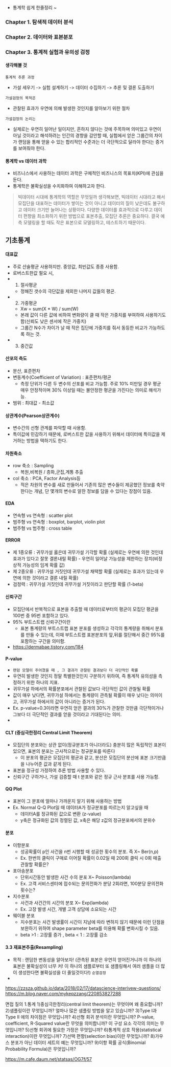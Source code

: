 - 통계학 쉽게 한줄정리 ~

### Chapter 1. 탐색적 데이터 분석
### Chapter 2. 데이터와 표본분포
### Chapter 3. 통계적 실험과 유의성 검정

#### 생각해볼 것
`통계적 추론 과정` 
- 가설 세우기 -> 실험 설계하기 -> 데이터 수집하기 -> 추론 및 결론 도출하기

`가설검정의 목적은` 
- 관찰된 효과가 우연에 의해 발생한 것인지를 알아보기 위한 절차

`가설검정의 논리는` 
- 실제로는 우연히 일어난 일이지만, 흔하지 않다는 것에 주목하며 의미있고 우연이 아닐 것이라고 해석하려는 인간의 경향을 감안할 때, 실험에서 얻은 그룹간의 차이가 랜덤을 통해 얻을 수 있는 합리적인 수준과는 더 극단적으로 달라야 한다는 증거를 보여줘야 한다.

#### 통계학 vs 데이터 과학
- 비즈니스에서 사용하는 데이터 과학은 구체적인 비즈니스의 목표치(KPI)에 관심을 둔다.
- 통계학은 불확실성을 수치화하여 이해하고자 한다. 
> 빅데이터 시대에 통계학의 역할은 무엇일까 생각해보면, 빅데이터 시대라고 해서 모집단을 대표하는 데이터가 쌓이는 것이 아니고 데이터의 질이 낮은데도 불구하고 데이터 크기만 늘어나는 상황이다.
> 다양한 데이터를 효과적으로 다루고 데이터 편향을 최소화하기 위한 방법으로 표본추출, 모집단 추론은 중요하다. 
> 결국 예측 모델링을 할 때도 작은 표본으로 모델링하고, 테스트하기 때문이다. 


## 기초통계

#### 대표값 
- 주로 산술평균 사용하지만. 중앙값, 최빈값도 종종 사용함.
- 로버스트한값 필요 시,
- 1. 절사평균
   - 정해진 갯수의 극단값을 제외한 나머지 값들의 평균.
- 2. 가중평균
   - Xw = sum(X * W) / sum(W)
   - 본래 값이 다른 값에 비하여 변화량이 클 때 작은 가중치를 부여하여 사용하기도 함(신뢰도 낮은 센서에 작은 가중치)
   - 그룹간 N수가 차이가 날 때 작은 집단에 가중치를 줘서 동등한 비교가 가능하도록 하는 것.
- 3. 중간값

#### 산포의 측도
- 분산, 표준편차
- 변동계수(Coefficient of Variation) : 표준편차/평균 
     - 측정 단위가 다른 두 변수의 산포를 비교 가능함. 주로 10% 미만일 경우 평균 매우 안정적이며 30% 이상일 때는 불안정한 평균을 가진다는 의미로 해석가능.
- 범위 : 최대값 - 최소값 

#### 상관계수(Pearson상관계수)
- 변수간의 선형 관계를 파악할 때 사용함.
- 특이값에 민감하기 때문에, 로버스트한 값을 사용하기 위해서 데이터에 특이값을 제거하는 방법을 택하기도 한다.

#### 차원축소 
- row 축소 : Sampling 
   - 복원,비복원 / 층화,군집,계통 추출
- col 축소 : PCA, Factor Analysis등
   - 적은 차원의 변수를 새로 만들어서 기존의 많은 변수들이 제공했던 정보를 축약한다는 개념, 단 몇개의 변수로 알찬 정보를 담을 수 있다는 장점이 있음.

#### EDA 
- 연속형 vs 연속형 : scatter plot 
- 범주형 vs 연속형 : boxplot, barplot, violin plot
- 범주형 vs 범주형 : cross table


#### ERROR
- 제 1종오류 : 귀무가설 옳은데 귀무가설 기각할 확률 (실제로는 우연에 의한 것인데 효과가 있다고 잘못 결론내릴 확률) - 우연히 일어날 가능성을 제한하는 장치(비정상적 가능성의 임계 확률 값)
- 제 2종오류 : 귀무가설 거짓인데 귀무가설 채택할 확률 (실제로는 효과가 있는데 우연에 의한 것이라고 결론 내릴 확률)
- 검정력 : 귀무가설 거짓인데 귀무가설 거짓이라고 판단할 확률 (1-beta)

#### 신뢰구간 
- 모집단에서 반복적으로 표본을 추출할 때 데이터로부터의 평균이 모집단 평균을 100번 중 95번 포함하고 있다. 
- 95% 부트스트랩 신뢰구간이란 
   - 표본 통계량의 부트스트랩 표본 분포를 생성하고 각각의 통계량을 취해서 분포를 만들 수 있는데, 이때 부트스트랩 표본분포의 앞,뒤를 절단해서 중간 95%를 포함하는 구간을 의미함.
 - https://dermabae.tistory.com/184
 
#### P-value 
- `랜덤 모델이 주어졌을 때 , 그 결과가 관찰된 결과보다 더 극단적인 확률`
- 우연히 발생한 것인지 정말 특별한것인지 구분하기 위하여, 즉 통계적 유의성을 측정하기 위한 하나의 지표.
- 귀무가설 하에서의 확률분포에서 관찰된 값보다 극단적인 값이 관찰될 확률 
- 값이 매우 낮다면, 귀무가설 하에서는 통계량이 관측될 확률이 매우 낮다는 의미이고, 귀무가설 하에서의 값이 아니라는 증거가 된다.
- Ex. p-value=0.3이라면 우연히 얻은 결과의 30%가 관찰한 것만큼 극단적이거나 그보다 더 극단적인 결과를 얻을 것이라고 기대된다는 의미.
- 

#### CLT (중심극한정리 Central Limit Theorem)
- 모집단의 분포와는 상관 없이(정규분포가 아니더라도) 충분히 많은 독립적인 표본이 있으면, 표본의 분포는 근사적으로는 정규분포를 따른다
    - 이 분포의 평균은 모집단의 평균과 같고, 분산은 모집단의 분산에 표본 크기만큼을 나누어준 값과 같게 된다.
- 표본을 정규성 가정하여 추론 방법 사용할 수 있다. 
- 신뢰구간 구하거나, 가설 검증할 때 t 분포와 같은 정규 근사 분포를 사용 가능함.

#### QQ Plot
- 표본이 그 분포에 얼마나 가까운지 알기 위해 사용하는 방법
- Ex. Normal Q-Q Plot일 때 데이터A가 정규분포를 따르는지 알고싶을 때
   - 데이터A를 정규화된 값으로 변환 (z-value) 
   - y축은 정규화된 값의 정렬된 값, x축은 해당 z값의 정규분포에서의 분위수
   
#### 분포 
- 이항분포
   - 성공확률이 p인 사건을 n번 시행할 때 성공한 횟수의 분포. 즉 X~ Ber(n,p) 
   - Ex. 한번의 클릭이 구매로 이어질 확률이 0.02일 때 200회 클릭 시 0회 매출 관찰할 확률은?
- 포아송분포 
   - 단위시간동안 발생한 사건 수의 분포 X~ Poisson(lambda)
   - Ex. 고객 서비스센터에 접수되는 문의전화가 분당 2회라면, 100분당 문의전화 횟수는? 
- 지수분포 
   - 사건과 사건간의 시간의 분포 X~ Exp(lambda)
   - Ex. 고장 발생 시간, 개별 고객 상담에 소요되는 시간
- 웨이블 분포 
   - 지수분포는 사건 발생률이 시간이 지남에 따라 변하지 않기 때문에 이런 단점을 보완하기 위하여 shape parameter beta를 이용해 확률 변화시킬 수 있음. 
   - beta >1 : 고장률 증가 , beta < 1 : 고장률 감소

#### 3.3 재표본추출(Resampling)
- 목적 : 랜덤한 변동성을 알아보자! (관측된 표본은 우연히 얻어진거니까 이 하나의 표본은 불확실성이 너무 커! 이 하나의 샘플로부터 또 샘플링해서 여러 샘플을 더 많이 생성한다면 불확실성을 더 줄일것이다!) 
`순열검정`
- 


https://zzsza.github.io/data/2018/02/17/datascience-interivew-questions/
https://m.blog.naver.com/mykepzzang/220853827288

면접 질의
1.통계
1)중심극한정리(central limit theorem)는 무엇이며 왜 중요합니까?
2)샘플링이란 무엇입니까? 얼마나 많은 샘플링 방법을 알고 있습니까?
3)Type I과 Type II 에의 차이점은 무엇입니까?
4)선형 회귀 분석이란 무엇입니까? P-value, coefficient, R-Squared value란 무엇을 의미합니까? 이 구성 요소 각각의 의미는 무엇입니까?
5)선형 회귀에 필요한 가정은 무엇입니까? 
6)통계적 상호 작용(statistical interaction)이란 무엇입니까?
7)선택 편향(selection bias)이란 무엇입니까?
8)가우스 분포가 아닌 데이터 세트의 예는 무엇입니까?
9)이항 확률 공식(Binomial Probability Formula)은 무엇입니까?




https://m.cafe.daum.net/statsas/OG7f/57

